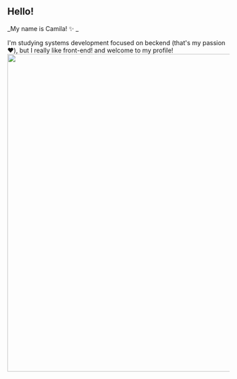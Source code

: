 ## Hello!
_My name is Camila! :sparkles: _

I'm studying systems development focused on beckend (that's my passion :hearts:),
but I really like front-end! and welcome to my profile!
<img src="https://user-images.githubusercontent.com/104470422/179425803-f95141ff-6845-4592-bdfe-006205df37b5.gif" width="720" height="720" />
